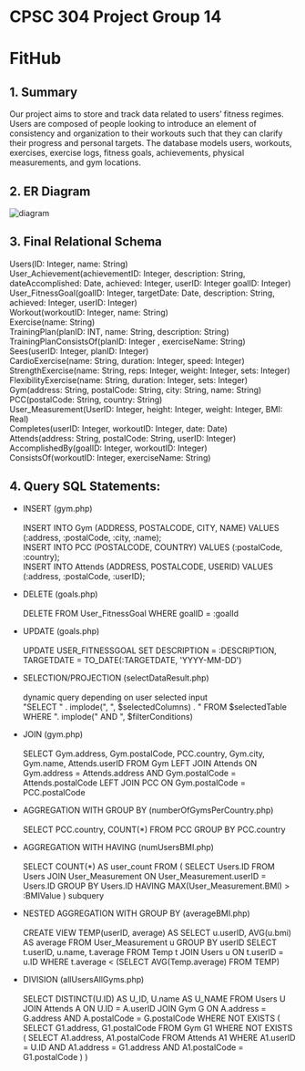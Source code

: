 # CPSC 304 Project Group 14
# FitHub

## 1. Summary
Our project aims to store and track data related to users’ fitness regimes. Users are composed of people looking to introduce an element of consistency and organization to their workouts such that they can clarify their progress and personal targets. The database models users, workouts, exercises, exercise logs, fitness goals, achievements, physical measurements, and gym locations.

## 2. ER Diagram
![diagram](https://github.com/Jona-Han/FitnessTracker/assets/87393036/e0ba9374-74ca-4688-b2da-ffd0deafca06)


## 3. Final Relational Schema

Users(ID: Integer, name: String)<br>
User_Achievement(achievementID: Integer, description: String, dateAccomplished: Date, achieved: Integer, userID: Integer goalID: Integer)<br>
User_FitnessGoal(goalID: Integer, targetDate: Date, description: String, achieved: Integer, userID: Integer)<br>
Workout(workoutID: Integer, name: String)<br>
Exercise(name: String)<br>
TrainingPlan(planID: INT, name: String, description: String)<br>
TrainingPlanConsistsOf(planID: Integer , exerciseName: String)<br>
Sees(userID: Integer, planID: Integer)<br>
CardioExercise(name: String, duration: Integer, speed: Integer)<br>
StrengthExercise(name: String, reps: Integer, weight: Integer, sets: Integer)<br>
FlexibilityExercise(name: String, duration: Integer, sets: Integer)<br>
Gym(address: String, postalCode: String, city: String, name: String)<br>
PCC(postalCode: String, country: String)<br>
User_Measurement(UserID: Integer, height: Integer, weight: Integer, BMI: Real)<br>
Completes(userID: Integer, workoutID: Integer, date: Date)<br>
Attends(address: String, postalCode: String, userID: Integer)<br>
AccomplishedBy(goalID: Integer, workoutID: Integer)<br>
ConsistsOf(workoutID: Integer, exerciseName: String)<br>

## 4. Query SQL Statements:

- INSERT (gym.php)<br><br>
INSERT INTO Gym (ADDRESS, POSTALCODE, CITY, NAME) VALUES (:address, :postalCode, :city, :name);<br>
INSERT INTO PCC (POSTALCODE, COUNTRY) VALUES (:postalCode, :country);<br>
INSERT INTO Attends (ADDRESS, POSTALCODE, USERID) VALUES (:address, :postalCode, :userID);<br>

- DELETE (goals.php)<br><br>
DELETE FROM User_FitnessGoal WHERE goalID = :goalId<br>

- UPDATE (goals.php)<br><br>
UPDATE USER_FITNESSGOAL SET DESCRIPTION = :DESCRIPTION, TARGETDATE =  TO_DATE(:TARGETDATE, 'YYYY-MM-DD')<br>

- SELECTION/PROJECTION (selectDataResult.php)<br><br>
dynamic query depending on user selected input<br>
"SELECT " . implode(", ", $selectedColumns) . " FROM $selectedTable WHERE ". implode(" AND ", $filterConditions)<br>

- JOIN (gym.php)<br><br>
SELECT Gym.address, Gym.postalCode, PCC.country, Gym.city, Gym.name, Attends.userID FROM Gym LEFT JOIN Attends ON Gym.address = Attends.address AND Gym.postalCode = Attends.postalCode LEFT JOIN PCC ON Gym.postalCode = PCC.postalCode

- AGGREGATION WITH GROUP BY (numberOfGymsPerCountry.php)<br><br>
SELECT PCC.country, COUNT(*) FROM PCC GROUP BY PCC.country

- AGGREGATION WITH HAVING (numUsersBMI.php)<br><br>
SELECT COUNT(*) AS user_count
            FROM (
                    SELECT Users.ID
                    FROM Users
                    JOIN User_Measurement ON User_Measurement.userID = Users.ID
                    GROUP BY Users.ID
                    HAVING MAX(User_Measurement.BMI) > :BMIValue
            ) subquery

- NESTED AGGREGATION WITH GROUP BY (averageBMI.php)<br><br>
CREATE VIEW TEMP(userID, average) AS
              SELECT u.userID, AVG(u.bmi) AS average
              FROM User_Measurement u
              GROUP BY userID
SELECT t.userID, u.name, t.average
          FROM Temp t
          JOIN Users u ON t.userID = u.ID
          WHERE t.average < (SELECT AVG(Temp.average) FROM TEMP)

- DIVISION (allUsersAllGyms.php)<br><br>
SELECT DISTINCT(U.ID) AS U_ID, U.name AS U_NAME
          FROM Users U
          JOIN Attends A ON U.ID = A.userID
          JOIN Gym G ON A.address = G.address AND A.postalCode = G.postalCode
          WHERE NOT EXISTS (
              SELECT G1.address, G1.postalCode
              FROM Gym G1
              WHERE NOT EXISTS (
                  SELECT A1.address, A1.postalCode
                  FROM Attends A1
                  WHERE A1.userID = U.ID
                  AND A1.address = G1.address
                  AND A1.postalCode = G1.postalCode
              )
          )
